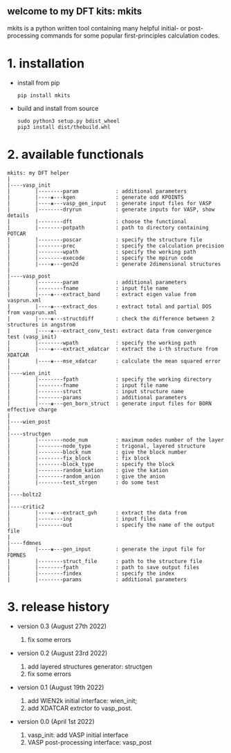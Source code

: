 ## welcome to my DFT kits: mkits

mkits is a python written tool containing many helpful initial- or post-processing commands for some popular first-principles calculation codes.

# 1. installation

+ install from pip
  ```
  pip install mkits
  ```
  

+ build and install from source
  
  ```
  sudo python3 setup.py bdist_wheel
  pip3 install dist/thebuild.whl
  ```


 # 2. available functionals
 
 ```
 mkits: my DFT helper
 |
 |----vasp_init 
 |        |--------param            : additional parameters
 |        |----❀---kgen             : generate odd KPOINTS
 |        |----❀---vasp_gen_input   : generate input files for VASP
 |        |--------dryrun           : generate inputs for VASP, show details
 |        |--------dft              : choose the functional
 |        |--------potpath          : path to directory containing POTCAR
 |        |--------poscar           : specify the structure file
 |        |--------prec             : specify the calculation precision
 |        |--------wpath            : specify the working path
 |        |--------execode          : specify the mpirun code
 |        |----❀---gen2d            : generate 2dimensional structures
 |
 |----vasp_post
 |        |--------param            : additional parameters
 |        |--------fname            : input file name
 |        |----❀---extract_band     : extract eigen value from vasprun.xml
 |        |----❀---extract_dos      : extract total and partial DOS from vasprun.xml
 |        |----❀---structdiff       : check the difference between 2 structures in angstrom
 |        |----❀---extract_conv_test: extract data from convergence test (vasp_init)
 |        |--------wpath            : specify the working path
 |        |----❀---extract_xdatcar  : extract the i-th structure from XDATCAR
 |        |----❀---mse_xdatcar      : calculate the mean squared error
 |
 |----wien_init
 |        |--------fpath            : specify the working directory
 |        |--------fname            : input file name
 |        |--------struct           : input structure name
 |        |--------params           : additional parameters
 |        |----❀---gen_born_struct  : generate input files for BORN effective charge
 |
 |----wien_post
 |
 |----structgen
 |        |--------node_num         : maximum nodes number of the layer
 |        |--------node_type        : trigonal, layered structure
 |        |--------block_num        : give the block number
 |        |--------fix_block        : fix block
 |        |--------block_type       : specify the block
 |        |--------random_kation    : give the kation
 |        |--------random_anion     : give the anion
 |        |--------test_strgen      : do some test
 |
 |----boltz2
 |
 |----critic2
 |        |----❀---extract_gvh      : extract the data from
 |        |--------inp              : input files
 |        |--------out              : specify the name of the output file
 |
 |----fdmnes
 |        |----❀---gen_input        : generate the input file for FDMNES
 |        |--------struct_file      : path to the structure file
 |        |--------fpath            : path to save output files
 |        |--------findex           : specify the index
 |        |--------params           : additional parameters
 ```


# 3. release history

+ version 0.3 (August 27th 2022)

  1. fix some errors

+ version 0.2 (August 23rd 2022)

  1. add layered structures generator: structgen
  2. fix some errors

+ version 0.1 (August 19th 2022)
  
  1. add WIEN2k initial interface: wien_init;
  2. add XDATCAR extrctor to vasp_post.

+ version 0.0 (April 1st 2022)
  
  1. vasp_init: add VASP initial interface
  2. VASP post-processing interface: vasp_post
